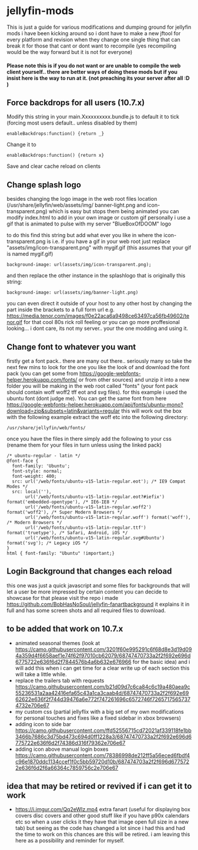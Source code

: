 # jellyfin-mods
This is just a guide for various modifications and dumping ground for jellyfin mods i have been kicking around so i dont have to make a new jftool for every platform and revision when they change one single thing that can break it for those that cant or dont want to recompile (yes recompiling would be the way forward but it is not for everyone)

#### Please note this is if you do not want or are unable to compile the web client yourself.. there are better ways of doing these mods but if you insist here is the way to run at it. (not preaching its your server after all :D )

## Force backdrops for all users (10.7.x)

Modify this string in your main.Xxxxxxxxxx.bundle.js to default it to tick (forcing most users default.. unless disabled by them)

    enableBackdrops:function() {return _}

Change it to

    enableBackdrops:function() {return x}

Save and clear cache reload on clients

## Change splash logo 
besides changing the logo image in the web root files location (/usr/share/jellyfin/web/assets/img/ banner-light.png and icon-transparent.png) which is easy but stops them being animated you can modify index.html to add in your own image or custom gif personally i use a gif that is animated to pulse with my server "BlueBoxOfDOOM" logo

to do this find this string but add what ever you like in where the icon-transparent.png is i.e. if you have a gif in your web root just replace "assets/img/icon-transparent.png" with mygif.gif (this assumes that your gif is named mygif.gif) 

    background-image: url(assets/img/icon-transparent.png);

and then replace the other instance in the splashlogo that is originally this string:

    background-image: url(assets/img/banner-light.png)
    
you can even direct it outside of your host to any other host by changing the part inside the brackets to a full form url e.g. https://media.tenor.com/images/f0e22aca6a9498ce63497ca56fb49602/tenor.gif for that cool 80s rick roll feeling or you can go more proffesional looking... i dont care, its not my server.. your the one modding and using it.

## Change font to whatever you want
firstly get a font pack.. there are many out there.. seriously many so take the next few mins to look for the one you like the look of and download the font pack (you can get some from https://google-webfonts-helper.herokuapp.com/fonts/ or from other sources) and unzip it into a new folder you will be making in the web root called "fonts" (your font pack should contain woff woff2 tff eot and svg files). for this example i used the ubuntu font (dont judge me). You can get the same font from here https://google-webfonts-helper.herokuapp.com/api/fonts/ubuntu-mono?download=zip&subsets=latin&variants=regular this will work out the box with the following example extract the woff etc into the following directory:

    /usr/share/jellyfin/web/fonts/

once you have the files in there simply add the following to your css (rename them for your files in turn unless using the linked pack)

    /* ubuntu-regular - latin */
    @font-face {
      font-family: 'Ubuntu';
      font-style: normal;
      font-weight: 400;
      src: url('/web/fonts/ubuntu-v15-latin-regular.eot'); /* IE9 Compat Modes */
      src: local(''),
           url('/web/fonts/ubuntu-v15-latin-regular.eot?#iefix') format('embedded-opentype'), /* IE6-IE8 */
           url('/web/fonts/ubuntu-v15-latin-regular.woff2') format('woff2'), /* Super Modern Browsers */
           url('/web/fonts/ubuntu-v15-latin-regular.woff') format('woff'), /* Modern Browsers */
           url('/web/fonts/ubuntu-v15-latin-regular.ttf') format('truetype'), /* Safari, Android, iOS */
           url('/web/fonts/ubuntu-v15-latin-regular.svg#Ubuntu') format('svg'); /* Legacy iOS */
    }
    html { font-family: "Ubuntu" !important;}

## Login Background that changes each reload

this one was just a quick javascript and some files for backgrounds that will let a user be more impressed by certain content you can decide to showcase for that please visit the repo i made https://github.com/BobHasNoSoul/jellyfin-fanartbackground it explains it in full and has some screen shots and all required files to download.

## to be added that work on 10.7.x
- animated seasonal themes (look at https://camo.githubusercontent.com/3201f60e995291c6f68d8e3d19d094a359d4f6658aef1e74f62f97010cb62079/68747470733a2f2f692e696d6775722e636f6d2f7844576b4a6b632e676966 for the basic idea) and i will add this when i can get time for a clear write up of each section this will take a little while. 
- replace the trailers tab with requests https://camo.githubusercontent.com/b21d09d7c6ca84c6c19a480aea9c55236531a2aa42416efa65c43a1ca3caab4d/68747470733a2f2f692e6962622e636f2f744d39476a6e772f747261696c6572746f72657175657374732e706e67
- my custom css (partial jellyflix with a big set of my own modifications for personal touches and fixes like a fixed sidebar in xbox browsers)
- adding icon to side bar https://camo.githubusercontent.com/ffd52556715cd72021af339118fe1bb3466b7686c3d75bd473c694d0ff1228a3/68747470733a2f2f692e696d6775722e636f6d2f74386d316f79362e706e67
- adding icon above manual login boxes https://camo.githubusercontent.com/78386998de212ff5a56eced6fbdf4c96e1870ddc1134ccef1f0c5bb59720d10b/687474703a2f2f696d6775722e636f6d2f6a66364c7859756c2e706e67

## idea that may be retired or revived if i can get it to work
- https://i.imgur.com/Qq2eWIz.mp4 extra fanart (useful for displaying box covers disc covers and other good stuff like if you have p90x calendars etc so when a user clicks it they have that image open full size in a new tab) but seeing as the code has changed a lot since i had this and had the time to work on this chances are this will be retired. i am leaving this here as a possibility and reminder for myself.
